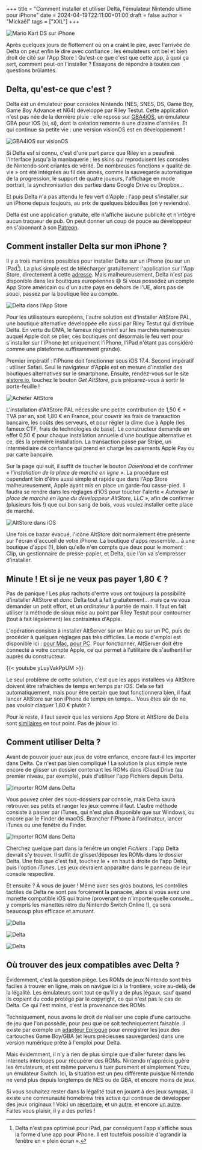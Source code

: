 +++
title = "Comment installer et utiliser Delta, l'émulateur Nintendo ultime pour iPhone"
date = 2024-04-19T22:11:00+01:00
draft = false
author = "Mickaël"
tags = ["XXL"]
+++ 

![Mario Kart DS sur iPhone](Delta.jpg "Ceci est bientôt possible sur votre iPhone !") 

Après quelques jours de flottement où on a craint le pire, avec l'arrivée de Delta on peut enfin le dire avec confiance : les émulateurs ont bel et bien droit de cité sur l'App Store ! Qu'est-ce que c'est que cette app, à quoi ça sert, comment peut-on l'installer ? Essayons de répondre à toutes ces questions brûlantes.

## Delta, qu'est-ce que c'est ?

Delta est un émulateur pour consoles Nintendo (NES, SNES, DS, Game Boy, Game Boy Advance et N64) développé par Riley Testut. Cette application n'est pas née de la dernière pluie : elle repose sur [GBA4iOS](http://www.gba4iosapp.com), un émulateur GBA pour iOS (si, si), dont la création remonte à une dizaine d'années. Et qui continue sa petite vie : une version visionOS est en développement !

![GBA4iOS sur visionOS](GBA4iOS.jpg "GBA4iOS dans visionOS : enfin une app utile pour le Vision Pro !") 

Si Delta est si connu, c'est d'une part parce que Riley en a peaufiné l'interface jusqu'à la maniaquerie : les skins qui reproduisent les consoles de Nintendo sont criantes de vérité. De nombreuses fonctions « qualité de vie » ont été intégrées au fil des annés, comme la sauvegarde automatique de la progression, le support de quatre joueurs, l'affichage en mode portrait, la synchronisation des parties dans Google Drive ou Dropbox… 

Et puis Delta n'a pas attendu le feu vert d'Apple : l'app peut s'installer sur un iPhone depuis toujours, au prix de quelques bidouilles (on y reviendra). 

Delta est une application gratuite, elle n'affiche aucune publicité et n'intègre aucun traqueur de pub. On peut donner un coup de pouce au développeur en s'abonnant à son [Patreon](https://www.patreon.com/rileyshane).

## Comment installer Delta sur mon iPhone ?

Il y a trois manières possibles pour installer Delta sur un iPhone (ou sur un iPad[^1]). La plus simple est de télécharger gratuitement l'application sur l'App Store, directement à cette [adresse](https://apps.apple.com/app/delta-game-emulator/id1048524688). Mais malheureusement, Delta n'est pas disponible dans les boutiques européennes 😅 Si vous possédez un compte App Store américain ou d'un autre pays en dehors de l'UE, alors pas de souci, passez par la boutique liée au compte.

![Delta dans l'App Store](AltStore.jpg "On ne pensait jamais voir un jour Delta dans l'App Store et pourtant, c'est fait ! Observez sur la deuxième capture l'absence de traqueurs.") 

Pour les utilisateurs européens, l'autre solution est d'installer AltStore PAL, une boutique alternative développée elle aussi par Riley Testut qui distribue Delta. En vertu du DMA, le fameux règlement sur les marchés numériques auquel Apple doit se plier, ces boutiques ont désormais le feu vert pour s'installer sur l'iPhone (et uniquement l'iPhone, l'iPad n'étant pas considéré comme une plateforme suffisamment grande).

Premier impératif : l'iPhone doit fonctionner sous iOS 17.4. Second impératif : utiliser Safari. Seul le navigateur d'Apple est en mesure d'installer des boutiques alternatives sur le smartphone. Ensuite, rendez-vous sur le site [alstore.io](https://altstore.io/), touchez le bouton *Get AltStore*, puis préparez-vous à sortir le porte-feuille !

![Acheter AltStore](process1.jpg "Rendez-vous sur https://altstore.io/") 

L'installation d'AltStore PAL nécessite une petite contribution de 1,50 € + TVA par an, soit 1,80 € en France, pour couvrir les frais de transaction bancaire, les coûts des serveurs, et pour régler la dîme due à Apple (les fameux CTF, frais de technologies de base). Le constructeur demande en effet 0,50 € pour chaque installation annuelle d'une boutique alternative et ce, dès la première installation. La transaction passe par Stripe, un intermédiaire de confiance qui prend en charge les paiements Apple Pay ou par carte bancaire.

Sur la page qui suit, il suffit de toucher le bouton *Download* et de confirmer « *l'installation de la place de marché en ligne* ». La procédure est cependant loin d'être aussi simple et rapide que dans l'App Store malheureusement, Apple ayant mis en place un garde-fou casse-pied. Il faudra se rendre dans les réglages d'iOS pour toucher l'alerte « *Autoriser la place de marché en ligne du développeur AltStore, LLC* », afin de confirmer (plusieurs fois !) que oui bon sang de bois, vous voulez installer cette place de marché.

![AltStore dans iOS](AltStore-iOS.jpg "Et voilà AltStore dans toute sa splendeur.") 

Une fois ce bazar évacué, l'icône AltStore doit normalement être présente sur l'écran d'accueil de votre iPhone. La boutique d'apps ressemble… à une boutique d'apps (!), bien qu'elle n'en compte que deux pour le moment : Clip, un gestionnaire de presse-papier, et Delta, que l'on va s'empresser d'installer.

## Minute ! Et si je ne veux pas payer 1,80 € ?

Pas de panique ! Les plus rachots d'entre vous ont toujours la possibilité d'installer AltStore et donc Delta tout à fait gratuitement… mais ça va vous demander un petit effort, et un ordinateur à portée de main. Il faut en fait utiliser la méthode de sioux mise au point par Riley Testut pour contourner (tout à fait légalement) les contraintes d'Apple.

L'opération consiste à installer AltServer sur un Mac ou sur un PC, puis de procéder à quelques réglages pas très difficiles. Le mode d'emploi est disponible ici : [pour Mac](https://faq.altstore.io/getting-started/how-to-install-altstore-macos), [pour PC](https://faq.altstore.io/getting-started/how-to-install-altstore-windows). Pour fonctionner, AltServer doit être connecté à votre compte Apple, ce qui permet à l'utilitaire de s'authentifier auprès du constructeur.

{{< youtube yLuyVakPpUM >}} 

Le seul problème de cette solution, c'est que les apps installées via AltStore doivent être rafraîchies de temps en temps par iOS. Cela se fait automatiquement, mais pour être certain que tout fonctionnera bien, il faut lancer AltStore sur son iPhone de temps en temps… Vous êtes sûr de ne pas vouloir claquer 1,80 € plutôt ?

Pour le reste, il faut savoir que les versions App Store et AltStore de Delta sont [similaires](https://mastodon.social/@rileytestut/112294167934634015) en tout point. Pas de jaloux ici.

## Comment utiliser Delta ?

Avant de pouvoir jouer aux jeux de votre enfance, encore faut-il les importer dans Delta. Ça n'est pas bien compliqué ! La solution la plus simple reste encore de glisser un dossier contenant les ROMs dans iCloud Drive (au premier niveau, par exemple), puis d'utiliser l'app Fichiers depuis Delta.

![Importer ROM dans Delta](Delta1.jpg "Touchez le + en haut à droite, puis l'option Files qui va lancer l'explorateur de l'app Fichiers.") 

Vous pouvez créer des sous-dossiers par console, mais Delta saura retrouver ses petits et ranger les jeux comme il faut. L'autre méthode consiste à passer par iTunes, qui n'est plus disponible que sur Windows, ou encore par le Finder de macOS. Brancher l'iPhone à l'ordinateur, lancer iTunes ou une fenêtre du Finder.

![Importer ROM dans Delta](Delta2.jpg "L'importation de ROMs dans Delta avec le Finder de macOS.") 

Cherchez quelque part dans la fenêtre un onglet *Fichiers* : l'app Delta devrait s'y trouver. Il suffit de glisser/déposer les ROMs dans le dossier Delta. Une fois que c'est fait, touchez le + en haut à droite de l'app Delta, puis l'option *iTunes*. Les jeux devraient apparaitre dans le panneau de leur console respective.

Et ensuite ? À vous de jouer ! Même avec ses gros boutons, les contrôles tactiles de Delta ne sont pas forcément la panacée, alors si vous avez une manette compatible iOS qui traine (provenant de n'importe quelle console… y compris les manettes rétro du Nintendo Switch Online !), ça sera beaucoup plus efficace et amusant.

![Delta](Delta3.jpg "Delta version Game Boy et SNES.") 

![Delta](Delta4.jpg "Delta version GBA et DS.") 

![Delta](Delta8.jpg "Ça marche aussi à l'horizontal !") 

## Où trouver des jeux compatibles avec Delta ?

Évidemment, c'est la question piège. Les ROMs de jeux Nintendo sont très faciles à trouver en ligne, mais on navigue ici à la frontière, voire au-delà, de la légalité. Les émulateurs sont tout ce qu'il y a de plus légaux, sauf quand ils copient du code protégé par le copyright, ce qui n'est pas le cas de Delta. Ce qui l'est moins, c'est la provenance des ROMs.

Techniquement, nous avons le droit de réaliser une copie d'une cartouche de jeu que l'on possède, pour peu que ce soit techniquement faisable. Il existe par exemple un [adapteur Epilogue](https://www.epilogue.co) pour enregistrer les jeux des cartouches Game Boy/GBA (et leurs précieuses sauvegardes) dans une version numérique prête à l'emploi pour Delta.

Mais évidemment, il n'y a rien de plus simple que d'aller fureter dans les internets interlopes pour récupérer des ROMs. Nintendo n'apprécie guère les émulateurs, et est même parvenu à tuer purement et simplement Yuzu, un émulateur Switch. Ici, la situation est un peu différente puisque Nintendo ne vend plus depuis longtemps de NES ou de GBA, et encore moins de jeux.

Si vous souhaitez rester dans la légalité tout en jouant à des jeux sympas, il existe une communauté homebrew très active qui continue de développer des jeux originaux ! Voici un [répertoire](https://itch.io/c/577395/game-boy-homebrew-games), et un [autre](https://hh.gbdev.io), et encore [un autre](https://snescentral.com/homebrew.php). Faites vous plaisir, il y a des perles !

[^1]: Delta n'est pas optimisé pour iPad, par conséquent l'app s'affiche sous la forme d'une app pour iPhone. Il est toutefois possible d'agrandir la fenêtre en « plein écran ».
